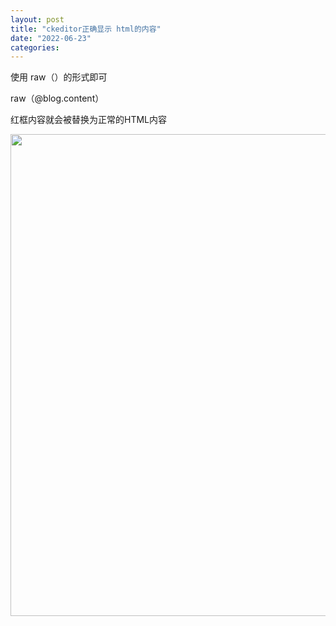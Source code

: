 ```yaml
---
layout: post
title: "ckeditor正确显示 html的内容"
date: "2022-06-23"
categories: 
---
```

<p>使用 raw（）的形式即可</p>

<p>raw（@blog.content）</p>

<p>红框内容就会被替换为正常的HTML内容</p>

<p><img height="771" src="/uploads/ckeditor/pictures/58/image-20220623083325-2.png" width="1376" /></p>

